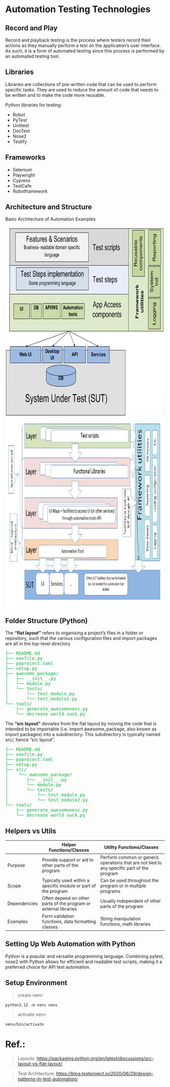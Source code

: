 # Automation Testing Technologies


## Record and Play
Record and playback testing is the process where testers record their actions as they manually perform a test on the application’s user interface. As such, it is a form of automated testing since this process is performed by an automated testing tool.

## Libraries
Libraries are collections of pre-written code that can be used to perform specific tasks. They are used to reduce the amount of code that needs to be written and to make the code more reusable.

Python libraries for testing:

* Robot
* PyTest
* Unittest
* DocTest
* Nose2
* Testify


## Frameworks
- Selenium
- Playwright
- Cypress
- TestCafe
- Robotframework
  

## Architecture and Structure

Basic Architecture of Automation Examples

<img src="img/basic_arch.png" width="800" height="600">

<img src="img/image0004small.webp" width="800" height="600">

## Folder Structure (Python)

The **“flat layout”** refers to organising a project’s files in a folder or repository, such that the various configuration
files and import packages are all in the top-level directory


<pre style="color:rgb(17, 184, 58);">
├── README.md
├── noxfile.py
├── pyproject.toml
├── setup.py
├── awesome_package/
│   ├── __init__.py
│   └── module.py
│   └── tests/
│       └── test_module.py
│       └── test_module2.py
└── tools/
    ├── generate_awesomeness.py
    └── decrease_world_suck.py
</pre>


The **“src layout”** deviates from the flat layout by moving the code that is intended to be importable (i.e. import
awesome_package, also known as import packages) into a subdirectory. This subdirectory is typically named src/, hence
“src layout”.

<pre style="color:rgb(17, 184, 58);">
├── README.md
├── noxfile.py
├── pyproject.toml
├── setup.py
├── src/
│    └── awesome_package/
│       ├── __init__.py
│       └── module.py
│       └── tests/
│           └── test_module.py
│           └── test_module2.py
└── tools/
    ├── generate_awesomeness.py
    └── decrease_world_suck.py
</pre>


## Helpers vs Utils

|              | Helper Functions/Classes                                     | Utility Functions/Classes                                    |
| ------------ | ------------------------------------------------------------ | ------------------------------------------------------------ |
| Purpose      | Provide support or aid to other parts of the program         | Perform common or generic operations that are not tied to any specific part of the program |
| Scope        | Typically used within a specific module or part of the program | Can be used throughout the program or in multiple programs   |
| Dependencies | Often depend on other parts of the program or external libraries | Usually independent of other parts of the program            |
| Examples     | Form validation functions, data formatting classes           | String manipulation functions, math libraries                |


## Setting Up Web Automation with Python

Python is a popular and versatile programming language. Combining pytest, nose2 with Python allows for efficient and readable
test scripts, making
it a preferred choice for API test automation.

## Setup Environment

> create venv

```shell
python3.12 -m venv venv
```

> activate venv

```shell
venv/bin/activate
```

# Ref.:

> Layouts: https://packaging.python.org/en/latest/discussions/src-layout-vs-flat-layout/

> Test Architecture: https://blog.testproject.io/2020/06/29/design-patterns-in-test-automation/
